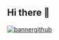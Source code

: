 ## Hi there 👋
<a href="https://ibb.co/ts5D6GT"><img src="https://i.ibb.co/58VL30g/bannergithub.png" alt="bannergithub" border="0"></a>

<!--
**Aidarile/aidarile** is a ✨ _special_ ✨ repository because its `README.md` (this file) appears on your GitHub profile.

Here are some ideas to get you started:

- 🔭 I’m currently working on ...
- 🌱 I’m currently learning ...
- 👯 I’m looking to collaborate on ...
- 🤔 I’m looking for help with ...
- 💬 Ask me about ...
- 📫 How to reach me: ...
- 😄 Pronouns: ...
- ⚡ Fun fact: ...
-->
